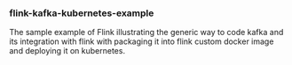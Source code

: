 ### flink-kafka-kubernetes-example

The sample example of Flink illustrating the generic way to code kafka and its integration with flink with packaging it into flink custom docker image and deploying it on kubernetes.
